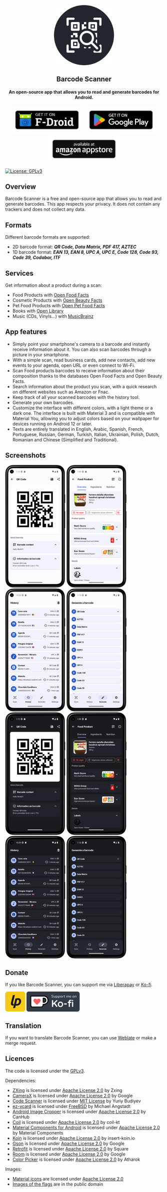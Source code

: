 <div align="center"><img src="assets/icon_round.png" width="192" /></div>

## <div align="center">Barcode Scanner</div>

<div align="center"><h4>An open-source app that allows you to read and generate barcodes for Android.</h4></div>

<div align="center">
    <a href="https://f-droid.org/packages/com.atharok.barcodescanner/" target="_blank"><img src="assets/get-it-on-f-droid-badge.png" alt="Get it on F-Droid" height="90"></a>
    <a href="https://play.google.com/store/apps/details?id=com.atharok.barcodescanner" target="_blank"><img src="assets/get-it-on-google-play-badge.png" alt="Get it on Google Play" height="90"></a>
    <a href="https://www.amazon.com/Atharok-Barcode-Scanner/dp/B0BCDZ19T2" target="_blank"><img src="assets/get-it-on-amazon-badge.png" alt="Get it on Amazon Appstore" height="90"></a>
</div>

[![License: GPLv3](https://img.shields.io/badge/License-GPLv3-blue)](https://www.gnu.org/licenses/gpl-3.0)

## Overview

Barcode Scanner is a free and open-source app that allows you to read and generate barcodes. This app respects your privacy. It does not contain any trackers and does not collect any data.

## Formats

Different barcode formats are supported:

- 2D barcode format: ***QR Code, Data Matrix, PDF 417, AZTEC***
- 1D barcode format: ***EAN 13, EAN 8, UPC A, UPC E, Code 128, Code 93, Code 39, Codabar, ITF***

## Services

Get information about a product during a scan:

- Food Products with [Open Food Facts](https://world.openfoodfacts.org/)
- Cosmetic Products with [Open Beauty Facts](https://world.openbeautyfacts.org/)
- Pet Food Products with [Open Pet Food Facts](https://world.openpetfoodfacts.org/)
- Books with [Open Library](https://openlibrary.org/)
- Music (CDs, Vinyls...) with [MusicBrainz](https://musicbrainz.org/)

## App features

- Simply point your smartphone's camera to a barcode and instantly receive information about it. You can also scan barcodes through a picture in your smartphone.
- With a simple scan, read business cards, add new contacts, add new events to your agenda, open URL or even connect to Wi-Fi.
- Scan Food products barcodes to receive information about their composition thanks to the databases Open Food Facts and Open Beauty Facts.
- Search information about the product you scan, with a quick research on different websites such as Amazon or Fnac.
- Keep track of all your scanned barcodes with the history tool.
- Generate your own barcodes.
- Customize the interface with different colors, with a light theme or a dark one. The interface is built with Material 3 and is compatible with Material You, allowing you to adjust colors based on your wallpaper for devices running on Android 12 or later.
- Texts are entirely translated in English, Arabic, Spanish, French, Portuguese, Russian, German, Turkish, Italian, Ukrainian, Polish, Dutch, Romanian and Chinese (Simplified and Traditional).

## Screenshots

<img src="fastlane/metadata/android/en-US/images/phoneScreenshots/01_qr_light.png" width="192" />
<img src="fastlane/metadata/android/en-US/images/phoneScreenshots/02_food_product_light.png" width="192" />
<img src="fastlane/metadata/android/en-US/images/phoneScreenshots/03_history_light.png" width="192" />
<img src="fastlane/metadata/android/en-US/images/phoneScreenshots/04_create_light.png" width="192" />
<img src="fastlane/metadata/android/en-US/images/phoneScreenshots/05_qr_dark.png" width="192" />
<img src="fastlane/metadata/android/en-US/images/phoneScreenshots/06_food_product_dark.png" width="192" />
<img src="fastlane/metadata/android/en-US/images/phoneScreenshots/07_history_dark.png" width="192" />
<img src="fastlane/metadata/android/en-US/images/phoneScreenshots/08_create_dark.png" width="192" />

## Donate

If you like Barcode Scanner, you can support me via [Liberapay](https://liberapay.com/Atharok/donate) or [Ko-fi](https://ko-fi.com/atharok).

[![Donate](assets/liberapay-badge.png)](https://liberapay.com/Atharok/donate)
[![Donate](assets/ko-fi-badge.png)](https://ko-fi.com/atharok)

## Translation

If you want to translate Barcode Scanner, you can use [Weblate](https://hosted.weblate.org/projects/barcodescanner/) or make a merge request.

## Licences

The code is licensed under the [GPLv3](https://www.gnu.org/licenses/gpl-3.0).

Dependencies:

- [ZXing](https://github.com/zxing/zxing) is licensed under [Apache License 2.0](https://www.apache.org/licenses/LICENSE-2.0) by Zxing
- [CameraX](https://android.googlesource.com/platform/frameworks/support/+/refs/heads/androidx-main/camera) is licensed under [Apache License 2.0](https://www.apache.org/licenses/LICENSE-2.0) by Google
- [Code Scanner](https://github.com/yuriy-budiyev/code-scanner) is licensed under [MIT License](https://mit-license.org/) by Yuriy Budiyev
- [ez-vcard](https://github.com/mangstadt/ez-vcard) is licensed under [FreeBSD](https://www.freebsd.org/copyright/freebsd-license/) by Michael Angstadt
- [Android Image Cropper](https://github.com/CanHub/Android-Image-Cropper) is licensed under [Apache License 2.0](https://www.apache.org/licenses/LICENSE-2.0) by CanHub
- [Coil](https://github.com/coil-kt/coil) is licensed under [Apache License 2.0](https://www.apache.org/licenses/LICENSE-2.0) by coil-kt
- [Material Components for Android](https://github.com/material-components/material-components-android) is licensed under [Apache License 2.0](https://www.apache.org/licenses/LICENSE-2.0) by Material Components
- [Koin](https://github.com/InsertKoinIO/koin) is licensed under [Apache License 2.0](https://www.apache.org/licenses/LICENSE-2.0) by insert-koin.io
- [Gson](https://github.com/google/gson) is licensed under [Apache License 2.0](https://www.apache.org/licenses/LICENSE-2.0) by Google
- [Retrofit](https://github.com/square/retrofit) is licensed under [Apache License 2.0](https://www.apache.org/licenses/LICENSE-2.0) by Square
- [Room](https://android.googlesource.com/platform/frameworks/support/+/refs/heads/androidx-main/room) is licensed under [Apache License 2.0](https://www.apache.org/licenses/LICENSE-2.0) by Google
- [Color Picker](https://github.com/Atharok/ColorPicker) is licensed under [Apache License 2.0](https://www.apache.org/licenses/LICENSE-2.0) by Atharok

Images:

- [Material icons](https://fonts.google.com/icons) are licensed under [Apache License 2.0](https://www.apache.org/licenses/LICENSE-2.0)
- [Images of the flags](https://www.drapeauxdespays.fr) are in the public domain

